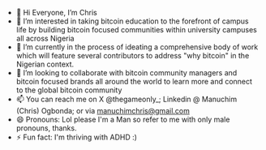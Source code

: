 - 👋 Hi Everyone, I’m Chris
- 👀 I’m interested in taking bitcoin education to the forefront of campus life by building bitcoin focused communities within university campuses all across Nigeria
- 🌱 I’m currently in the process of ideating a comprehensive body of work which will feature several contributors to address "why bitcoin" in the Nigerian context.
- 💞️ I’m looking to collaborate with bitcoin community managers and bitcoin focused brands all around the world to learn more and connect to the global bitcoin community
- 📫 You can reach me on X @thegameonly_; Linkedin @ Manuchim (Chris) Ogbonda; or via manuchimchris@gmail.com
- 😄 Pronouns: Lol please I'm a Man so refer to me with only male pronouns, thanks.
- ⚡ Fun fact: I'm thriving with ADHD :)

<!---
AGABA-5/AGABA-5 is a ✨ special ✨ repository because its `README.md` (this file) appears on your GitHub profile.
You can click the Preview link to take a look at your changes.
--->
